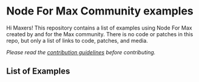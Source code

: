 # Node For Max Community examples

Hi Maxers! This repository contains a list of examples using Node For Max created by and for the Max community. There is no code or patches in this repo, but only a list of links to code, patches, and media.

_Please read the [contribution guidelines](https://github.com/Cycling74/n4m-community/blob/master/CONTRIBUTING.md) before contributing._

## List of Examples
